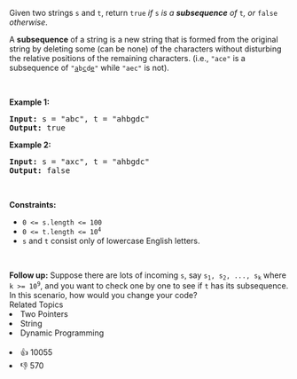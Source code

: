 <p>Given two strings <code>s</code> and <code>t</code>, return <code>true</code><em> if </em><code>s</code><em> is a <strong>subsequence</strong> of </em><code>t</code><em>, or </em><code>false</code><em> otherwise</em>.</p>

<p>A <strong>subsequence</strong> of a string is a new string that is formed from the original string by deleting some (can be none) of the characters without disturbing the relative positions of the remaining characters. (i.e., <code>"ace"</code> is a subsequence of <code>"<u>a</u>b<u>c</u>d<u>e</u>"</code> while <code>"aec"</code> is not).</p>

<p>&nbsp;</p> 
<p><strong class="example">Example 1:</strong></p> 
<pre><strong>Input:</strong> s = "abc", t = "ahbgdc"
<strong>Output:</strong> true
</pre>
<p><strong class="example">Example 2:</strong></p> 
<pre><strong>Input:</strong> s = "axc", t = "ahbgdc"
<strong>Output:</strong> false
</pre> 
<p>&nbsp;</p> 
<p><strong>Constraints:</strong></p>

<ul> 
 <li><code>0 &lt;= s.length &lt;= 100</code></li> 
 <li><code>0 &lt;= t.length &lt;= 10<sup>4</sup></code></li> 
 <li><code>s</code> and <code>t</code> consist only of lowercase English letters.</li> 
</ul>

<p>&nbsp;</p> 
<strong>Follow up:</strong> Suppose there are lots of incoming 
<code>s</code>, say 
<code>s<sub>1</sub>, s<sub>2</sub>, ..., s<sub>k</sub></code> where 
<code>k &gt;= 10<sup>9</sup></code>, and you want to check one by one to see if 
<code>t</code> has its subsequence. In this scenario, how would you change your code?

<div><div>Related Topics</div><div><li>Two Pointers</li><li>String</li><li>Dynamic Programming</li></div></div><br><div><li>👍 10055</li><li>👎 570</li></div>